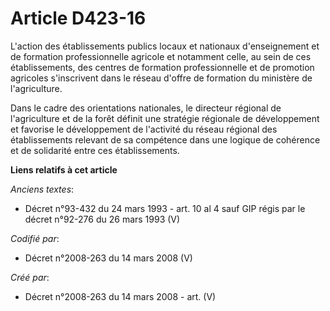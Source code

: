 # Article D423-16

L'action des établissements publics locaux et nationaux d'enseignement et de formation professionnelle agricole et notamment
celle, au sein de ces établissements, des centres de formation professionnelle et de promotion agricoles s'inscrivent dans le
réseau d'offre de formation du ministère de l'agriculture.

Dans le cadre des orientations nationales, le directeur régional de l'agriculture et de la forêt définit une stratégie
régionale de développement et favorise le développement de l'activité du réseau régional des établissements relevant de sa
compétence dans une logique de cohérence et de solidarité entre ces établissements.

**Liens relatifs à cet article**

_Anciens textes_:

  - Décret n°93-432 du 24 mars 1993 - art. 10 al 4 sauf GIP régis par le décret n°92-276 du 26 mars 1993 (V)

_Codifié par_:

  - Décret n°2008-263 du 14 mars 2008 (V)

_Créé par_:

  - Décret n°2008-263 du 14 mars 2008 - art. (V)
